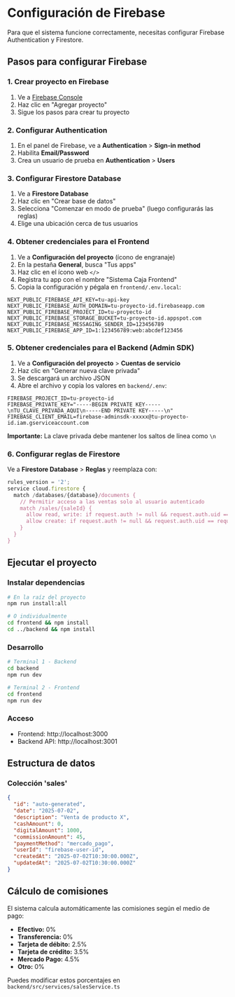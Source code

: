 # Configuración de Firebase

Para que el sistema funcione correctamente, necesitas configurar Firebase Authentication y Firestore.

## Pasos para configurar Firebase

### 1. Crear proyecto en Firebase

1. Ve a [Firebase Console](https://console.firebase.google.com/)
2. Haz clic en "Agregar proyecto"
3. Sigue los pasos para crear tu proyecto

### 2. Configurar Authentication

1. En el panel de Firebase, ve a **Authentication** > **Sign-in method**
2. Habilita **Email/Password**
3. Crea un usuario de prueba en **Authentication** > **Users**

### 3. Configurar Firestore Database

1. Ve a **Firestore Database**
2. Haz clic en "Crear base de datos"
3. Selecciona "Comenzar en modo de prueba" (luego configurarás las reglas)
4. Elige una ubicación cerca de tus usuarios

### 4. Obtener credenciales para el Frontend

1. Ve a **Configuración del proyecto** (ícono de engranaje)
2. En la pestaña **General**, busca "Tus apps"
3. Haz clic en el ícono web `</>`
4. Registra tu app con el nombre "Sistema Caja Frontend"
5. Copia la configuración y pégala en `frontend/.env.local`:

```env
NEXT_PUBLIC_FIREBASE_API_KEY=tu-api-key
NEXT_PUBLIC_FIREBASE_AUTH_DOMAIN=tu-proyecto-id.firebaseapp.com
NEXT_PUBLIC_FIREBASE_PROJECT_ID=tu-proyecto-id
NEXT_PUBLIC_FIREBASE_STORAGE_BUCKET=tu-proyecto-id.appspot.com
NEXT_PUBLIC_FIREBASE_MESSAGING_SENDER_ID=123456789
NEXT_PUBLIC_FIREBASE_APP_ID=1:123456789:web:abcdef123456
```

### 5. Obtener credenciales para el Backend (Admin SDK)

1. Ve a **Configuración del proyecto** > **Cuentas de servicio**
2. Haz clic en "Generar nueva clave privada"
3. Se descargará un archivo JSON
4. Abre el archivo y copia los valores en `backend/.env`:

```env
FIREBASE_PROJECT_ID=tu-proyecto-id
FIREBASE_PRIVATE_KEY="-----BEGIN PRIVATE KEY-----\nTU_CLAVE_PRIVADA_AQUI\n-----END PRIVATE KEY-----\n"
FIREBASE_CLIENT_EMAIL=firebase-adminsdk-xxxxx@tu-proyecto-id.iam.gserviceaccount.com
```

**Importante:** La clave privada debe mantener los saltos de línea como `\n`

### 6. Configurar reglas de Firestore

Ve a **Firestore Database** > **Reglas** y reemplaza con:

```javascript
rules_version = '2';
service cloud.firestore {
  match /databases/{database}/documents {
    // Permitir acceso a las ventas solo al usuario autenticado
    match /sales/{saleId} {
      allow read, write: if request.auth != null && request.auth.uid == resource.data.userId;
      allow create: if request.auth != null && request.auth.uid == request.resource.data.userId;
    }
  }
}
```

## Ejecutar el proyecto

### Instalar dependencias
```bash
# En la raíz del proyecto
npm run install:all

# O individualmente
cd frontend && npm install
cd ../backend && npm install
```

### Desarrollo
```bash
# Terminal 1 - Backend
cd backend
npm run dev

# Terminal 2 - Frontend  
cd frontend
npm run dev
```

### Acceso
- Frontend: http://localhost:3000
- Backend API: http://localhost:3001

## Estructura de datos

### Colección 'sales'
```json
{
  "id": "auto-generated",
  "date": "2025-07-02",
  "description": "Venta de producto X",
  "cashAmount": 0,
  "digitalAmount": 1000,
  "commissionAmount": 45,
  "paymentMethod": "mercado_pago",
  "userId": "firebase-user-id",
  "createdAt": "2025-07-02T10:30:00.000Z",
  "updatedAt": "2025-07-02T10:30:00.000Z"
}
```

## Cálculo de comisiones

El sistema calcula automáticamente las comisiones según el medio de pago:

- **Efectivo:** 0%
- **Transferencia:** 0% 
- **Tarjeta de débito:** 2.5%
- **Tarjeta de crédito:** 3.5%
- **Mercado Pago:** 4.5%
- **Otro:** 0%

Puedes modificar estos porcentajes en `backend/src/services/salesService.ts`
